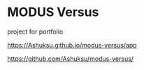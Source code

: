 # MODUS Versus
project for portfolio


https://Ashuksu.github.io/modus-versus/app

https://github.com/Ashuksu/modus-versus/
